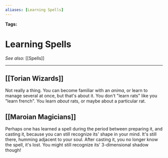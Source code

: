 ```yaml
---
aliases: [Learning Spells]
---
```


**Tags:** 
# Learning Spells
*See also:* [[Spells]]
___

## [[Torian Wizards]]
Not really a thing. You can become familiar with an _anima_, or learn to manage several at once, but that's about it. You don't "learn rats" like you "learn french". You learn _about_ rats, or maybe about a particular rat.

## [[Maroian Magicians]]
Perhaps one has learned a spell during the period between preparing it, and casting it, because you can still recognize its' shape in your mind. It's still there, humming adjacent to your soul. After casting it, you no longer know the spell, it's lost. You might still recognize its' 3-dimensional shadow though!
